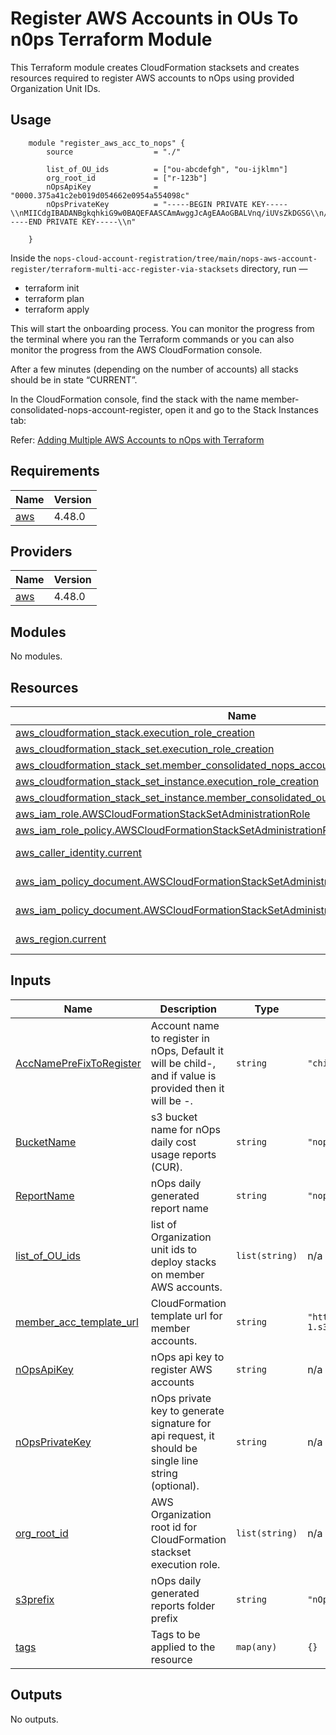 # Register AWS Accounts in OUs To n0ps Terraform Module

This Terraform module creates CloudFormation stacksets and creates resources required to register AWS accounts to nOps using provided Organization Unit IDs.

## Usage
```hcl
    module "register_aws_acc_to_nops" {
        source                  = "./"

        list_of_OU_ids          = ["ou-abcdefgh", "ou-ijklmn"]
        org_root_id             = ["r-123b"]
        nOpsApiKey              = "0000.375a41c2eb019d054662e0954a554098c"
        nOpsPrivateKey          = "-----BEGIN PRIVATE KEY-----\\nMIICdgIBADANBgkqhkiG9w0BAQEFAASCAmAwggJcAgEAAoGBALVnq/iUVsZkDGSG\\n/ZFtW62M8x/4MXndl8HKovEKOm4Cdk4Bl2gvX7z2RplKPR1HQWI1AiIhDAoTQncr\\nZEbJjO4uO4RzXCVVCH4zumDl2V6hsgLr9bBZA/xxql+/AtY59Q9jhSFkpiHAhMGa\\nD9V9jiLmZODoQFX58VGnfcBD+5nbAgMBAAECgYBFeIBpYBWjQGlmjjPJX8H+Qr5Q\\n/fGko/IcKwgfmzUpMBQyZ3WeVpYpfX8n8UBaWBF4FKjOfS1pJlsL3Dg4y7MGVh5T\\n9rWTX9HgDw/y9/z1YNEuHVDycm/9dPDXP5InDb4sDlvSwT5NinMigqobGfXAYF42\\n6bPpETzqk7+NWRNywQJBAO3RSs9zDGjrvulG+D34snQAV3wq6YopJ8vm3eVN8Pnv\\nWWgfMjsykndU+laPTez1yPbebbR+6Z2kYdFOwOcGAcsCQQDDRj0ZAuxF1tujJms0\\n17P5PWZ/+pjAQ6rhEEVHTTyQM8vtUsmiqFjUnSyID28lM14jB3zPuc5kMg0vflzk\\nD4YxAkAsQZqOaHaSv+xTNSXVQobTF40wSjwTvfzt8RSyK4MAwA3/Vm7enVasZl//\\n48M4qbSwXExGHqgS8hhR/znexDtpAkACRHmHJdKKiREp1tNd3LdZSI49JDLL4L1G\\nOcMkLdBrOD7A9bojqmLFrUGMHunCe9M3Auo/G0A7R52BlK0NdOSxAkEAgUc1bCmq\\nXuF2n3VFzXgve41JIgGNg2l7mjmQkgwfr5HBXRTSk5p2UPKydwkeL/4EuFDw1IxN\\nHvZERf2Pm7HSZg==\\n-----END PRIVATE KEY-----\\n"
        
    }
```

Inside the `nops-cloud-account-registration/tree/main/nops-aws-account-register/terraform-multi-acc-register-via-stacksets` directory, run —

- terraform init
- terraform plan
- terraform apply

This will start the onboarding process. You can monitor the progress from the terminal where you ran the Terraform commands or you can also monitor the progress from the AWS CloudFormation console. 

After a few minutes (depending on the number of accounts) all stacks should be in state “CURRENT”.

In the CloudFormation console, find the stack with the name member-consolidated-nops-account-register, open it and go to the Stack Instances tab:

Refer: [Adding Multiple AWS Accounts to nOps with Terraform](https://docs.nops.io/en/articles/6464661-adding-multiple-aws-accounts-to-nops-with-terraform)


## Requirements

| Name | Version |
|------|---------|
| <a name="requirement_aws"></a> [aws](#requirement\_aws) | 4.48.0 |

## Providers

| Name | Version |
|------|---------|
| <a name="provider_aws"></a> [aws](#provider\_aws) | 4.48.0 |

## Modules

No modules.

## Resources

| Name | Type |
|------|------|
| [aws_cloudformation_stack.execution_role_creation](https://registry.terraform.io/providers/hashicorp/aws/4.48.0/docs/resources/cloudformation_stack) | resource |
| [aws_cloudformation_stack_set.execution_role_creation](https://registry.terraform.io/providers/hashicorp/aws/4.48.0/docs/resources/cloudformation_stack_set) | resource |
| [aws_cloudformation_stack_set.member_consolidated_nops_account_register](https://registry.terraform.io/providers/hashicorp/aws/4.48.0/docs/resources/cloudformation_stack_set) | resource |
| [aws_cloudformation_stack_set_instance.execution_role_creation](https://registry.terraform.io/providers/hashicorp/aws/4.48.0/docs/resources/cloudformation_stack_set_instance) | resource |
| [aws_cloudformation_stack_set_instance.member_consolidated_ou_instances](https://registry.terraform.io/providers/hashicorp/aws/4.48.0/docs/resources/cloudformation_stack_set_instance) | resource |
| [aws_iam_role.AWSCloudFormationStackSetAdministrationRole](https://registry.terraform.io/providers/hashicorp/aws/4.48.0/docs/resources/iam_role) | resource |
| [aws_iam_role_policy.AWSCloudFormationStackSetAdministrationRole_ExecutionPolicy](https://registry.terraform.io/providers/hashicorp/aws/4.48.0/docs/resources/iam_role_policy) | resource |
| [aws_caller_identity.current](https://registry.terraform.io/providers/hashicorp/aws/4.48.0/docs/data-sources/caller_identity) | data source |
| [aws_iam_policy_document.AWSCloudFormationStackSetAdministrationRole_ExecutionPolicy](https://registry.terraform.io/providers/hashicorp/aws/4.48.0/docs/data-sources/iam_policy_document) | data source |
| [aws_iam_policy_document.AWSCloudFormationStackSetAdministrationRole_assume_role_policy](https://registry.terraform.io/providers/hashicorp/aws/4.48.0/docs/data-sources/iam_policy_document) | data source |
| [aws_region.current](https://registry.terraform.io/providers/hashicorp/aws/4.48.0/docs/data-sources/region) | data source |

## Inputs

| Name | Description | Type | Default | Required |
|------|-------------|------|---------|:--------:|
| <a name="input_AccNamePreFixToRegister"></a> [AccNamePreFixToRegister](#input\_AccNamePreFixToRegister) | Account name to register in nOps, Default it will be child-<account id>, and if value is provided then it will be <value provided>-<account id>. | `string` | `"child"` | no |
| <a name="input_BucketName"></a> [BucketName](#input\_BucketName) | s3 bucket name for nOps daily cost usage reports (CUR). | `string` | `"nopsbucketforcostusagereports"` | no |
| <a name="input_ReportName"></a> [ReportName](#input\_ReportName) | nOps daily generated report name | `string` | `"nopsbilling-daily-gzip"` | no |
| <a name="input_list_of_OU_ids"></a> [list\_of\_OU\_ids](#input\_list\_of\_OU\_ids) | list of Organization unit ids to deploy stacks on member AWS accounts. | `list(string)` | n/a | yes |
| <a name="input_member_acc_template_url"></a> [member\_acc\_template\_url](#input\_member\_acc\_template\_url) | CloudFormation template url for member accounts. | `string` | `"https://nops-register-aws-account-us-east-1.s3.amazonaws.com/member_consolidated_aws_acc_nops_register.yaml"` | no |
| <a name="input_nOpsApiKey"></a> [nOpsApiKey](#input\_nOpsApiKey) | nOps api key to register AWS accounts | `string` | n/a | yes |
| <a name="input_nOpsPrivateKey"></a> [nOpsPrivateKey](#input\_nOpsPrivateKey) | nOps private key to generate signature for api request, it should be single line string (optional). | `string` | n/a | yes |
| <a name="input_org_root_id"></a> [org\_root\_id](#input\_org\_root\_id) | AWS Organization root id for CloudFormation stackset execution role. | `list(string)` | n/a | yes |
| <a name="input_s3prefix"></a> [s3prefix](#input\_s3prefix) | nOps daily generated reports folder prefix | `string` | `"nOpsbilling"` | no |
| <a name="input_tags"></a> [tags](#input\_tags) | Tags to be applied to the resource | `map(any)` | `{}` | no |

## Outputs

No outputs.
